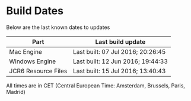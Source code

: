 # Build Dates

Below are the last known dates to updates

Part | Last build update
-----|-----
Mac Engine | Last built: 07 Jul 2016; 20:26:45
Windows Engine | Last built: 12 Jun 2016; 19:44:33
JCR6 Resource Files | Last built: 15 Jul 2016; 13:40:43
All times are in CET (Central European Time: Amsterdam, Brussels, Paris, Madrid)



